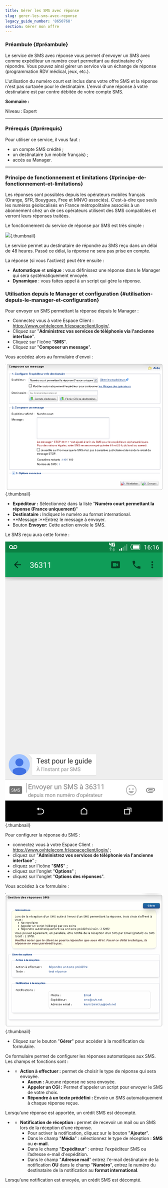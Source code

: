 ```yaml
---
title: Gérer les SMS avec réponse
slug: gerer-les-sms-avec-reponse
legacy_guide_number: '8650768'
section: Gérer mon offre
---
```


### Préambule {#préambule}

Le service de SMS avec réponse vous permet d'envoyer un SMS avec comme expéditeur un numéro court permettant au destinataire d'y répondre. Vous pouvez ainsi gérer un service via un échange de réponse (programmation RDV médical, jeux, etc.).

L'utilisation du numéro court est inclus dans votre offre SMS et la réponse n'est pas surtaxée pour le destinataire. L'envoi d'une réponse à votre destinataire est par contre débitée de votre compte SMS.

**Sommaire :**

Niveau : Expert

------------------------------------------------------------------------

### Prérequis {#prérequis}

Pour utiliser ce service, il vous faut :

-   un compte SMS crédité ;
-   un destinataire (un mobile français) ;
-   accès au Manager.

------------------------------------------------------------------------

### Principe de fonctionnement et limitations {#principe-de-fonctionnement-et-limitations}

Les réponses sont possibles depuis les opérateurs mobiles français (Orange, SFR, Bouygues, Free et MNVO associés). C'est-à-dire que seuls les numéros géolocalisés en France métropolitaine associés à un abonnement chez un de ces opérateurs utilisent des SMS compatibles et verront leurs réponses traitées.

Le fonctionnement du service de réponse par SMS est très simple :

![](images/SMS%20R%C3%A9ponse.png){.thumbnail}

Le service permet au destinataire de répondre au SMS reçu dans un délai de 48 heures. Passé ce délai, la réponse ne sera pas prise en compte.

La réponse (si vous l'activez) peut être ensuite :

-   **Automatique** et **unique** : vous définissez une réponse dans le Manager qui sera systématiquement envoyée.
-   **Dynamique** : vous faites appel à un script qui gère la réponse.

### Utilisation depuis le Manager et configuration {#utilisation-depuis-le-manager-et-configuration}

Pour envoyer un SMS permettant la réponse depuis le Manager :

-   Connectez vous à votre Espace Client : <https://www.ovhtelecom.fr/espaceclient/login/>.
-   Cliquez sur "**Administrez vos services de téléphonie via l'ancienne interface**".
-   Cliquez sur l'icône "**SMS**".
-   Cliquez sur "**Composer un message**".

Vous accédez alors au formulaire d'envoi :

![](images/2015-05-27-160330_720x578_scrot.png){.thumbnail}

-   **Expéditeur :** Sélectionnez dans la liste "**Numéro court permettant la réponse (France uniquement)**"
-   **Destinataire :** Indiquez le numéro au format international.
-   **Message :**Entrez le message à envoyer.
-   Bouton **Envoyer:** Cette action envoie le SMS.

Le SMS reçu aura cette forme :

![](images/Screenshot_2015-05-27-16-16-55.png){.thumbnail}

Pour configurer la réponse du SMS :

-   connectez vous à votre Espace Client : <https://www.ovhtelecom.fr/espaceclient/login/> ;
-   cliquez sur "**Administrez vos services de téléphonie via l'ancienne interface**" ;
-   cliquez sur l'icône "**SMS**" ;
-   cliquez sur l'onglet "**Options**" ;
-   cliquez sur l'onglet "**Options des réponses**".

Vous accédez à ce formulaire :

![](images/2015-05-27-163153_716x612_scrot.png){.thumbnail}

-   Cliquez sur le bouton "**Gérer**" pour accéder à la modification du formulaire.

Ce formulaire permet de configurer les réponses automatiques aux SMS. Les champs et fonctions sont :

-   -   **Action à effectuer :** permet de choisir le type de réponse qui sera envoyée.
        -   **Aucun :** Aucune réponse ne sera envoyée.
        -   **Appeler un CGI :** Permet d'appeler un script pour envoyer le SMS de votre choix.
        -   **Répondre à un texte prédéfini :** Envoie un SMS automatiquement à chaque réponse reçue.

Lorsqu'une réponse est apportée, un crédit SMS est décompté.

-   -   **Notification de réception :** permet de recevoir un mail ou un SMS lors de la réception d'une réponse.
        -   Pour activer la notification, cliquez sur le bouton "**Ajouter**".
        -   Dans le champ "**Média**" : sélectionnez le type de réception : **SMS** ou **e-mail**.
        -   Dans le champ "**Expéditeur**" : entrez l'expéditeur SMS ou l’adresse e-mail d'expédition.
        -   Dans le champ "**Adresse mail**" entrez l'e-mail destinataire de la notification **OU** dans le champ "**Numéro**", entrez le numéro du destinataire de la notification au **format international**.

Lorsqu'une notification est envoyée, un crédit SMS est décompté.



